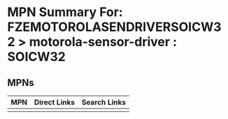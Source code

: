 



# MPN Summary For: FZEMOTOROLASENDRIVERSOICW32 > motorola-sensor-driver : SOICW32

## MPNs
  

|MPN|Direct Links|Search Links|
| :--- | :--- | :--- |
||||
